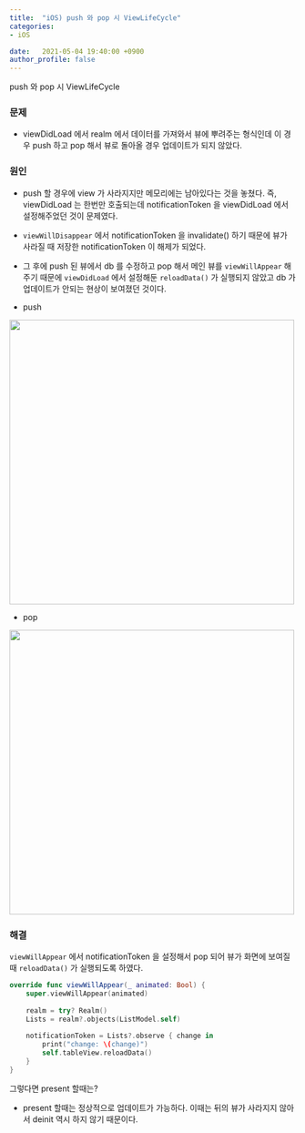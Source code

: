 ```yaml
---
title:  "iOS) push 와 pop 시 ViewLifeCycle"
categories:
- iOS

date:   2021-05-04 19:40:00 +0900
author_profile: false
---
```

push 와 pop 시 ViewLifeCycle

### 문제
- viewDidLoad 에서 realm 에서 데이터를 가져와서 뷰에 뿌려주는 형식인데 이 경우 push 하고 pop 해서 뷰로 돌아올 경우 업데이트가 되지 않았다.

### 원인
- push 할 경우에 view 가 사라지지만 메모리에는 남아있다는 것을 놓쳤다. 즉, viewDidLoad 는 한번만 호출되는데 notificationToken 을 viewDidLoad 에서 설정해주었던 것이 문제였다.

- `viewWillDisappear` 에서 notificationToken 을 invalidate() 하기 때문에 뷰가 사라질 때 저장한 notificationToken 이 해제가 되었다.

- 그 후에 push 된 뷰에서 db 를 수정하고 pop 해서 메인 뷰를  `viewWillAppear` 해주기 때문에 `viewDidLoad` 에서 설정해둔 `reloadData()` 가 실행되지 않았고 db 가 업데이트가 안되는 현상이 보여졌던 것이다.

- push

<img src = "https://user-images.githubusercontent.com/69136340/116993114-f9af5a00-ad11-11eb-9c99-265a140b64bb.png" width = "500">

- pop

<img src ="https://user-images.githubusercontent.com/69136340/116993101-f4520f80-ad11-11eb-90cc-4cfe59bc7f6d.png" width ="500">

### 해결

`viewWillAppear` 에서 notificationToken 을 설정해서 pop 되어 뷰가 화면에 보여질 때 `reloadData()` 가 실행되도록 하였다.

```swift
override func viewWillAppear(_ animated: Bool) {
    super.viewWillAppear(animated)
    
    realm = try? Realm()
    Lists = realm?.objects(ListModel.self)
    
    notificationToken = Lists?.observe { change in
        print("change: \(change)")
        self.tableView.reloadData()
    }
}
```

그렇다면 present 할때는?

- present 할때는 정상적으로 업데이트가 가능하다. 이때는 뒤의 뷰가 사라지지 않아서 deinit 역시 하지 않기 때문이다.

